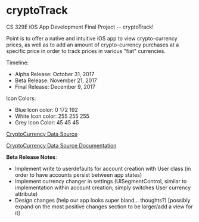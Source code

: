 # cryptoTrack
CS 329E iOS App Development Final Project -- cryptoTrack!

Point is to offer a native and intuitive iOS app to view crypto-currency prices, as well as to add an amount of crypto-currency purchases at a specific price in order to track prices in various "fiat" currencies.

Timeline:
- Alpha Release: October 31, 2017
- Beta Release: November 21, 2017
- Final Release: December 9, 2017

Icon Colors:
- Blue Icon color: 0 172 192
- White Icon color: 255 255 255
- Grey Icon Color: 45 45 45

[CryptoCurrency Data Source](https://api.coinmarketcap.com/v1/ticker/)

[CryptoCurrency Data Source Documentation](https://coinmarketcap.com/api/)

**Beta Release Notes**:
- Implement write to userdefaults for account creation with User class (in order to have accounts persist between app states)
- Implement currency changer in settings (UISegmentControl, similar to implementation within account creation; simply switches User currency attribute)
- Design changes (help our app looks super bland... thoughts?) [possibly expand on the most positive changes section to be larger/add a view for it]